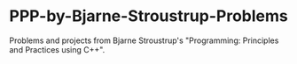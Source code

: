 # PPP-by-Bjarne-Stroustrup-Problems
Problems and projects from Bjarne Stroustrup's "Programming: Principles and Practices using C++".
